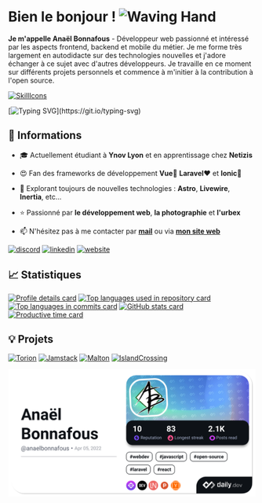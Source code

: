 # Bien le bonjour ! <img src="https://raw.githubusercontent.com/Tarikul-Islam-Anik/Animated-Fluent-Emojis/master/Emojis/Hand%20gestures/Waving%20Hand.png" alt="Waving Hand" width="40" height="40" />

**Je m'appelle Anaël Bonnafous** - Développeur web passionné et intéressé par les aspects frontend, backend et mobile du métier. Je me forme très largement en autodidacte sur des technologies nouvelles et j'adore échanger à ce sujet avec d'autres développeurs. Je travaille en ce moment sur différents projets personnels et commence à m'initier à la contribution à l'open source.

[![SkillIcons](https://skillicons.dev/icons?i=laravel,vue,nuxt,alpinejs,tailwind,vite,mysql,php,ts,js,html,css,sass,git,docker)](https://skillicons.dev)

[![Typing SVG](https://readme-typing-svg.demolab.com?font=Fira+Code&weight=500&duration=4000&pause=1000&color=E6EDF3&background=0D1117&center=true&vCenter=true&width=550&separator=%3C&lines=eat(%F0%9F%8D%BD%EF%B8%8F);+sleep(%F0%9F%9B%8F%EF%B8%8F);+code(%F0%9F%92%BB);+repeat(%F0%9F%94%81);)](https://git.io/typing-svg)

## 🔎 Informations

- 🎓 Actuellement étudiant à **Ynov Lyon** et en apprentissage chez **Netizis**

- 😍 Fan des frameworks de développement **Vue**💚 **Laravel**❤️ et **Ionic**💙

- 🌱 Explorant toujours de nouvelles technologies : **Astro**, **Livewire**, **Inertia**, etc...

- ⭐ Passionné par **le développement web**, **la photographie** et **l'urbex**

- 📫 N'hésitez pas à me contacter par [**mail**](mailto:anael.bonnafous@gmail.com) ou via [**mon site web**](https://anaelbonnafous.fr/)

[![discord](https://img.shields.io/badge/discord-5865F2?style=for-the-badge&logo=discord&logoColor=white)](https://discordapp.com/users/607890559406964746)
[![linkedin](https://img.shields.io/badge/linkedin-0077B5?style=for-the-badge&logo=linkedin&logoColor=white)](https://www.linkedin.com/in/anaelbonnafous/)
[![website](https://img.shields.io/badge/site_web-000000?style=for-the-badge&logo=About.me&logoColor=white)](https://anaelbonnafous.fr/)

## 📈 Statistiques

[![Profile details card](https://github-profile-summary-cards.vercel.app/api/cards/profile-details?username=AnaelBonnafous&theme=github_dark)]([https://github.com/anuraghazra/github-readme-stats](https://github.com/vn7n24fzkq/github-profile-summary-cards))
[![Top languages used in repository card](https://github-profile-summary-cards.vercel.app/api/cards/repos-per-language?username=AnaelBonnafous&theme=github_dark)]([https://github.com/anuraghazra/github-readme-stats](https://github.com/vn7n24fzkq/github-profile-summary-cards))
[![Top languages in commits card](https://github-profile-summary-cards.vercel.app/api/cards/most-commit-language?username=AnaelBonnafous&theme=github_dark)]([https://github.com/anuraghazra/github-readme-stats](https://github.com/vn7n24fzkq/github-profile-summary-cards))
[![GitHub stats card](https://github-profile-summary-cards.vercel.app/api/cards/stats?username=AnaelBonnafous&theme=github_dark)]([https://github.com/anuraghazra/github-readme-stats](https://github.com/vn7n24fzkq/github-profile-summary-cards))
[![Productive time card](https://github-profile-summary-cards.vercel.app/api/cards/productive-time?username=AnaelBonnafous&theme=github_dark&utcOffset=2)]([https://github.com/anuraghazra/github-readme-stats](https://github.com/vn7n24fzkq/github-profile-summary-cards))

## 💡 Projets

[![Torion](https://github-readme-stats.vercel.app/api/pin/?username=AnaelBonnafous&repo=torion&theme=github_dark)](https://github.com/AnaelBonnafous/torion)
[![Jamstack](https://github-readme-stats.vercel.app/api/pin/?username=MALTdev&repo=mars-rover-ts&theme=github_dark)](https://github.com/MALTdev/mars-rover-ts)
[![Malton](https://github-readme-stats.vercel.app/api/pin/?username=MALTdev&repo=Malton&theme=github_dark)](https://github.com/MALTdev/Malton)
[![IslandCrossing](https://github-readme-stats.vercel.app/api/pin/?username=MALTdev&repo=IslandCrossing&theme=github_dark)](https://github.com/MALTdev/IslandCrossing)

[![Anaël Bonnafous's Dev Card](devcard.png)](https://app.daily.dev/anaelbonnafous)
